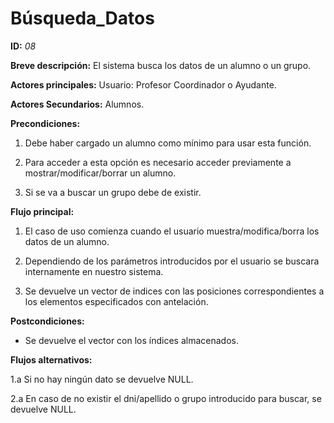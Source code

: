 # Búsqueda_Datos

**ID:** *08*

**Breve descripción:**
El sistema busca los datos de un alumno o un grupo.

**Actores principales:** Usuario: Profesor Coordinador o Ayudante.

**Actores Secundarios:** Alumnos.

**Precondiciones:**

1. Debe haber cargado un alumno como mínimo para usar esta función.

2. Para acceder a esta opción es necesario acceder previamente a mostrar/modificar/borrar un alumno.

3. Si se va a buscar un grupo debe de existir.

**Flujo principal:**

1. El caso de uso comienza cuando el usuario muestra/modifica/borra los datos de un alumno.

2. Dependiendo de los parámetros introducidos por el usuario se buscara internamente en nuestro sistema.

3. Se devuelve un vector de indices con las posiciones correspondientes a los elementos especificados con antelación.

**Postcondiciones:**

* Se devuelve el vector con los índices almacenados.

**Flujos alternativos:**

1.a Si no hay ningún dato se devuelve NULL.

2.a En caso de no existir el dni/apellido o grupo introducido para buscar, se devuelve NULL.
